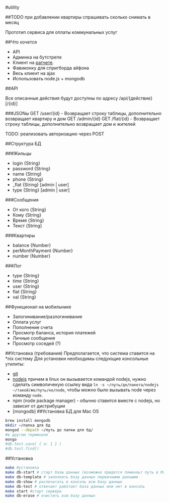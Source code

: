 #utility

##TODO
при добавлении квартиры спрашивать сколько снимать в месяц

Прототип сервиса для оплаты коммунальных услуг

##Что хочется

* API
* Админка на бутстрепе
* Клиент на [ратчете](http://maker.github.com/ratchet/).
* Фавиконку для спригборда айфона
* Весь клиент на ajax
* Использовать node.js + mongodb

##API

Все описанные действия будут доступны по адресу /api/{действие}[/{id}]

###JSONы
GET /user/{id} - Возвращает строку таблицы, дополнительно возвращает квартиру и дом
GET /admin/{id}
GET /flat/{id} - Возвращает строку таблицы, дополнительно возвращает дом и жителей

TODO: реализовать авторизацию через POST

##Структура БД

###Жильцы
* login {String}
* password {String}
* name {String}
* phone {String}
* _flat {String} [admin | user]
*  type {String} [admin | user]

###Сообщения
* От кого {String}
* Кому {String}
* Время {String}
* Текст {String}

###Квартиры
* balance {Number}
* perMonthPayment {Number}
* number {Number}

###Лог
* type {String}
* time {String}
* user {String}
* flat {String}
* val {String}

##Функционал на мобильнике

* Залогинивание/разлогинивание
* Оплата услуг
* Пополнение счета
* Просмотр баланса, история платежей
* Личные сообщения
* Просмотр соседей (?)

##Установка (требования)
Предполагается, что система ставится на *nix систему
Для установки необходимы следующие консольные утилиты:
* [git](https://help.github.com/articles/set-up-git)
* [nodejs](http://nodejs.org/download/) причем в linux он вызывается командой nodejs, нужно сделать символичекую ссылку вида ```ln -s ~/путь/до/пакета/nodejs ~/такой/же/путь/но/node```, чтобы можно было вызывать node через команду ```node```.
* npm (node package manager) - обычно ставится вместе с nodejs, но зависит от дистрибуции
* [mongodb]
##Установка БД для Mac OS
```bash
brew install mongodb
mkdir ~/папка для бд
mongod --dbpath ~/путь до папки для бд/
#в другом терминале
mongo
#db.test.save( { a: 1 } )
#db.test.find()
```
##Установка
```bash
make #установка
make db-start # старт базы данных (возможно придется поменяьт путь в Makefile)
make db-template # заполнить базу данных первичными данными
make db-show # распечатать в консоль всю базу данных
make db-test # отвечает работает база данных или нет в консоль
make start #старт сервера
make db-erase # очистить всю базу данных
```
